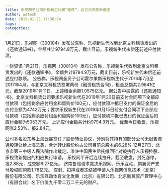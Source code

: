 ```yaml
---
title: 乐视网子公司乐视新生代被“催债”，近亿元欠款未偿还
author: wetech
date: 2019-01-21 17:36:24
tags: 
categories: 
---
```

1月21日，乐视网（300104）发布公告称，乐视新生代收到北京文科租赁发出的《还款通知书》，金额共计9794.9万元，截止目前，乐视新生代未偿还前述应付款项。
<!-- more -->
一财资讯
1月21日，乐视网（300104）发布公告称，乐视新生代收到北京文科租赁发出的《还款通知书》，金额共计9794.9万元，截止目前，乐视新生代未偿还前述应付款项。
公告称，乐视网全资子公司霍尔果斯乐视新生代于2016年7月至2017年4月，与北京文科租赁签署两份《融资租赁合同》，租金总额共2.9641亿元，截至2019年1月11日，上述租金余额1.0575亿元。
据公告中披露的《还款通知书》，北京文科租赁公司要求乐视新生代在2019年1月20日前支付合同项下全部应付款项（包括剩余应付租金和留购价100元），应付款项冲抵已支付的保证金后的应付金额为4742万元；要求乐视新生代在2019年1月15日前支付合同项下全部应付款项（包括剩余应付租金和留购价100元），应付款项冲抵已支付的保证金后的应付金额为5053万元。 上述应付金额共计约9794.9万元。
截至今日收盘，乐视网涨2.53%，报2.84元。
 
 
公司多名股东与上海云鑫签订了股份转让协议，分别将其持有的部分公司无限售流通股转让给上海云鑫，合计转让股份约占公司目前总股本的6.28%
12月27日，北京市第三中级人民法院作出裁定，准许中国民生信托撤回针对被执行人乐视控股、乐视致新提出的相应执行申请。
乐视网平开后连续拉升，截至收盘，封死涨停，报2.88元，成交额6.27亿元。
济南鲁信请求裁决乐视网、乐乐互动、鹏翼资产支付股权回购款1.78亿元。
查封、扣押或者冻结被申请人乐视网信息技术（北京）股份有限公司、乐乐互动体育文化发展（北京）有限公司、北京鹏翼资产管理中心（有限合伙）名下价值九千零二万二千元的财产。
